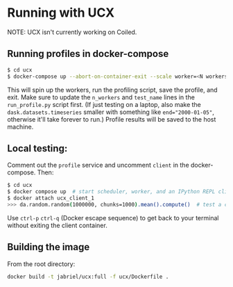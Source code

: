 # Running with UCX

NOTE: UCX isn't currently working on Coiled.

## Running profiles in docker-compose

```bash
$ cd ucx
$ docker-compose up --abort-on-container-exit --scale worker=<N workers>
```

This will spin up the workers, run the profiling script, save the profile, and exit. Make sure to update the `n_workers` and `test_name` lines in the `run_profile.py` script first. (If just testing on a laptop, also make the `dask.datasets.timeseries` smaller with something like `end="2000-01-05"`, otherwise it'll take forever to run.) Profile results will be saved to the host machine.

## Local testing:

Comment out the `profile` service and uncomment `client` in the docker-compose. Then:

```bash
$ cd ucx
$ docker compose up  # start scheduler, worker, and an IPython REPL client. Also open https://localhost:8787 to see dashboard.
$ docker attach ucx_client_1
>>> da.random.random(1000000, chunks=1000).mean().compute()  # test a computation
```
Use `ctrl-p` `ctrl-q` (Docker escape sequence) to get back to your terminal without exiting the client container.

## Building the image

From the root directory:
```bash
docker build -t jabriel/ucx:full -f ucx/Dockerfile .
```